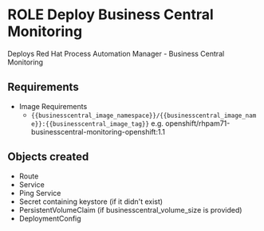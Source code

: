 # ROLE Deploy Business Central Monitoring

Deploys Red Hat Process Automation Manager - Business Central Monitoring

## Requirements

* Image Requirements
  * `{{businesscentral_image_namespace}}/{{businesscentral_image_name}}:{{businesscentral_image_tag}}` e.g. openshift/rhpam71-businesscentral-monitoring-openshift:1.1

## Objects created

* Route
* Service
* Ping Service
* Secret containing keystore (if it didn't exist)
* PersistentVolumeClaim (if businesscentral_volume_size is provided)
* DeploymentConfig
